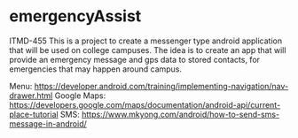# emergencyAssist
ITMD-455
This is a project to create a messenger type android application that will be used on college campuses.
The idea is to create an app that will provide an emergency message and gps data to stored contacts,
for emergencies that may happen around campus.

Menu: https://developer.android.com/training/implementing-navigation/nav-drawer.html
Google Maps: https://developers.google.com/maps/documentation/android-api/current-place-tutorial
SMS: https://www.mkyong.com/android/how-to-send-sms-message-in-android/
